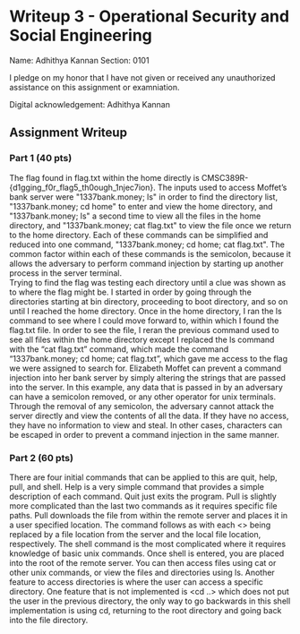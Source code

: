 # Writeup 3 - Operational Security and Social Engineering

Name: Adhithya Kannan
Section: 0101

I pledge on my honor that I have not given or received any unauthorized assistance on this assignment or examniation.

Digital acknowledgement: Adhithya Kannan

## Assignment Writeup

### Part 1 (40 pts)

The flag found in flag.txt within the home directly is CMSC389R-{d1gging_f0r_flag5_th0ough_1njec7ion}. 
	The inputs used to access Moffet’s bank server were "1337bank.money; ls" in order to find the directory list, "1337bank.money; cd home" to enter and view the home directory, and "1337bank.money; ls" a second time to view all the files in the home directory, and "1337bank.money; cat flag.txt" to view the file once we return to the home directory. Each of these commands can be simplified and reduced into one command, "1337bank.money; cd home; cat flag.txt". The common factor within each of these commands is the semicolon, because it allows the adversary to perform command injection by starting up another process in the server terminal.  
Trying to find the flag was testing each directory until a clue was shown as to where the flag might be. I started in order by going through the directories starting at bin directory, proceeding to boot directory, and so on until I reached the home directory. Once in the home directory, I ran the ls command to see where I could move forward to, within which I found the flag.txt file. In order to see the file, I reran the previous command used to see all files within the home directory except I replaced the ls command with the “cat flag.txt” command, which made the command “1337bank.money; cd home; cat flag.txt”, which gave me access to the flag we were assigned to search for. 
	Elizabeth Moffet can prevent a command injection into her bank server by simply altering the strings that are passed into the server. In this example, any data that is passed in by an adversary can have a semicolon removed, or any other operator for unix terminals. Through the removal of any semicolon, the adversary cannot attack the server directly and view the contents of all the data. If they have no access, they have no information to view and steal. In other cases, characters can be escaped in order to prevent a command injection in the same manner. 




### Part 2 (60 pts)

There are four initial commands that can be applied to this are quit, help, pull, and shell. Help is a very simple command that provides a simple description of each command. Quit just exits the program. Pull is slightly more complicated than the last two commands as it requires specific file paths. Pull downloads the file from within the remote server and places it in a user specified location. The command follows as <pull> <argument1> <argument2> with each <> being replaced by a file location from the server and the local file location, respectively. The shell command is the most complicated where it requires knowledge of basic unix commands. Once shell is entered, you are placed into the root of the remote server. You can then access files using cat or other unix commands, or view the files and directories using ls. Another feature to access directories is <cd> <argument1> where the user can access a specific directory. One feature that is not implemented is <cd ..> which does not put the user in the previous directory, the only way to go backwards in this shell implementation is using cd, returning to the root directory and going back into the file directory. 
